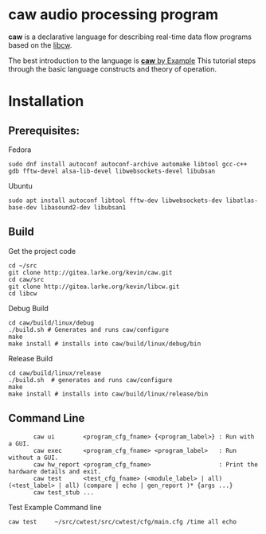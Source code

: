 # __caw__ audio processing program

__caw__ is a declarative language for describing real-time data flow programs
based on the [libcw](https://gitea.currawongproject.org/cml/libcw).

The best introduction to the language is [__caw__ by Example](https://gitea.currawongproject.org/cml/caw/src/branch/master/examples/examples.md)
This tutorial steps through the basic language constructs and theory of operation.

# Installation


## Prerequisites:

Fedora
```
sudo dnf install autoconf autoconf-archive automake libtool gcc-c++ gdb fftw-devel alsa-lib-devel libwebsockets-devel libubsan  
```

Ubuntu
```
sudo apt install autoconf libtool fftw-dev libwebsockets-dev libatlas-base-dev libasound2-dev libubsan1 
```


## Build

Get the project code
```
cd ~/src
git clone http://gitea.larke.org/kevin/caw.git
cd caw/src
git clone http://gitea.larke.org/kevin/libcw.git
cd libcw
```

Debug Build
```
cd caw/build/linux/debug
./build.sh # Generates and runs caw/configure
make
make install # installs into caw/build/linux/debug/bin
```

Release Build
```
cd caw/build/linux/release
./build.sh  # generates and runs caw/configure
make
make install # installs into caw/build/linux/release/bin
```


## Command Line

```
       caw ui        <program_cfg_fname> {<program_label>} : Run with a GUI.
       caw exec      <program_cfg_fname> <program_label>   : Run without a GUI.
       caw hw_report <program_cfg_fname>                   : Print the hardware details and exit.
       caw test      <test_cfg_fname> (<module_label> | all) (<test_label> | all) (compare | echo | gen_report )* {args ...}
       caw test_stub ...
```

Test Example Command line
```
caw test     ~/src/cwtest/src/cwtest/cfg/main.cfg /time all echo
```
